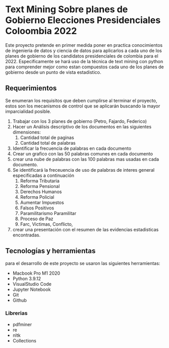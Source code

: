 # Text Mining Sobre planes de Gobierno Elecciones Presidenciales Coloombia 2022

Este proyecto pretende en primer medida poner en practica conocimientos de ingenieria de datos y ciencia de datos para aplicarlos
a cada uno de los planes de gobierno de los candidatos presidenciales de colombia para el 2022. Especificamente se hará uso de la técnica de text mining con python para comprender mejor como estan compuestos cada uno de los planes de gobierno desde un punto de vista estadistico.

## Requerimientos

Se enumeran los requisitos que deben cumplirse al terminar el proyecto, estos son los mecanismos de control que se aplicarán buscando la mayor imparcialidad posible.

1. Trabajar con los 3 planes de gobierno (Petro, Fajardo, Federico)
2. Hacer un Análisis descriptivo de los documentos en las siguientes dimensiones:
    1. Cantidad total de paginas
    2. Cantidad total de palabras 
3. Identificar la frecuencia de palabras en cada documento
4. Crear un grafico con las 50 palabras comunes en cada documento
5. crear una nube de palabras con las 100 palabras mas usadas en cada documento.
6. Se identificará la freceuencia de uso de palabras de interes general especificadas a continuación
    1. Reforma Tributaria
    2. Reforma Pensional
    3. Derechos Humanos
    4. Reforma Policial
    5. Aumentar Impuestos
    6. Falsos Positivos
    6. Paramilitarismo Paramilitar
    7. Proceso de Paz
    8. Farc, Victimas, Conflicto, 
7. crear una presentación con el resumen de las evidencias estadisticas encontradas.

## Tecnologías y herramientas

para el desarrollo de este proyecto se usaron las siguientes herramientas:

- Macbook Pro M1 2020
- Python 3.9.12
- VisualStudio Code
- Jupyter Notebook
- Git 
- Github

### Librerias

- pdfminer
- re
- nltk
- Collections
